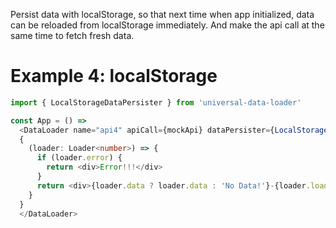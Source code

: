 Persist data with localStorage, so that next time when app initialized, data
can be reloaded from localStorage immediately. And make the api call at the
same time to fetch fresh data.

# Example 4: localStorage

```typescript
import { LocalStorageDataPersister } from 'universal-data-loader'

const App = () =>
  <DataLoader name="api4" apiCall={mockApi} dataPersister={LocalStorageDataPersister()} lazyLoad={true}>
  {
    (loader: Loader<number>) => {
      if (loader.error) {
        return <div>Error!!!</div>
      }
      return <div>{loader.data ? loader.data : 'No Data!'}-{loader.loading ? 'loading' : ''}</div>
    }
  }
  </DataLoader>
```

